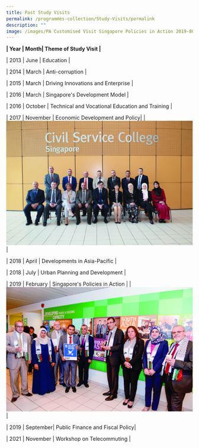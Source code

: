 ```yaml
---
title: Past Study Visits
permalink: /programmes-collection/Study-Visits/permalink
description: ""
image: /images/PA Customised Visit Singapore Policies in Action 2019-80.jpg
---
```

**| Year | Month| Theme of Study Visit |**

| 2013    | June     | Education    |

| 2014    | March   | Anti-corruption |

| 2015    | March   | Driving Innovations and Enterprise |

| 2016    | March   | Singapore's Development Model |

| 2016    | October | Technical and Vocational Education and Training |

| 2017    | November | Economic Development and Policy|
|![Economic Development and Policy](/images/Study%20Visits/PA%20Customised%20Visit%202017-80.jpg)|

 | 2018 | April | Developments in Asia-Pacific |
 
 | 2018 | July | Urban Planning and Development |
 
 | 2019 | February | Singapore's Policies in Action |
| ![Singapore's Policies in Action](/images/Study%20Visits/PA%20Customised%20Visit%20Singapore%20Policies%20in%20Action%202019-80.jpg)|
 
| 2019 | September| Public Finance and Fiscal Policy|

| 2021 | November | Workshop on Telecommuting |